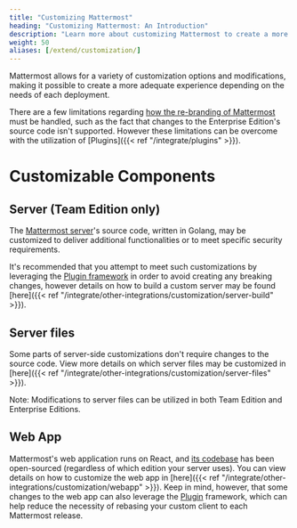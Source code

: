 ```yaml
---
title: "Customizing Mattermost"
heading: "Customizing Mattermost: An Introduction"
description: "Learn more about customizing Mattermost to create a more personalized experience depending on the needs of your deployment."
weight: 50
aliases: [/extend/customization/]
---
```


Mattermost allows for a variety of customization options and modifications, making it possible to create a more adequate experience depending on the needs of each deployment.

There are a few limitations regarding [how the re-branding of Mattermost](https://mattermost.com/trademark-standards-of-use/) must be handled, such as the fact that changes to the Enterprise Edition's source code isn't supported. However these limitations can be overcome with the utilization of [Plugins]({{< ref "/integrate/plugins" >}}).

# Customizable Components

## Server (Team Edition only)

The [Mattermost server](https://github.com/mattermost/mattermost-server)'s source code, written in Golang, may be customized to deliver additional functionalities or to meet specific security requirements.

It's recommended that you attempt to meet such customizations by leveraging the [Plugin framework](/integrate/plugins/) in order to avoid creating any breaking changes, however details on how to build a custom server may be found [here]({{< ref "/integrate/other-integrations/customization/server-build" >}}).

## Server files

Some parts of server-side customizations don't require changes to the source code. View more details on which server files may be customized in [here]({{< ref "/integrate/other-integrations/customization/server-files" >}}).

Note: Modifications to server files can be utilized in both Team Edition and Enterprise Editions.

## Web App

Mattermost's web application runs on React, and [its codebase](https://github.com/mattermost/mattermost-webapp) has been open-sourced (regardless of which edition your server uses). You can view details on how to customize the web app in [here]({{< ref "/integrate/other-integrations/customization/webapp" >}}). Keep in mind, however, that some changes to the web app can also leverage the [Plugin](/integrate/plugins/webapp/) framework, which can help reduce the necessity of rebasing your custom client to each Mattermost release.
